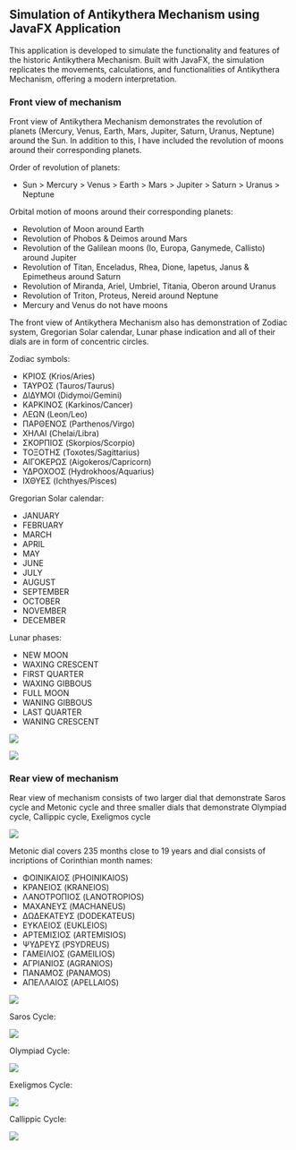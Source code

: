 ## Simulation of Antikythera Mechanism using JavaFX Application
This application is developed to simulate the functionality and features of the historic Antikythera Mechanism. Built with JavaFX, the simulation replicates the movements, calculations, and functionalities of Antikythera Mechanism, offering a modern interpretation.

### Front view of mechanism
Front view of Antikythera Mechanism demonstrates the revolution of planets (Mercury, Venus, Earth, Mars, Jupiter, Saturn, Uranus, Neptune) around the Sun. In addition to this, I have included the revolution of moons around their corresponding planets.

Order of revolution of planets:
 * Sun > Mercury > Venus > Earth > Mars > Jupiter > Saturn > Uranus > Neptune

Orbital motion of moons around their corresponding planets:
 * Revolution of Moon around Earth
 * Revolution of Phobos & Deimos around Mars
 * Revolution of the Galilean moons (Io, Europa, Ganymede, Callisto) around Jupiter
 * Revolution of Titan, Enceladus, Rhea, Dione, Iapetus, Janus & Epimetheus around Saturn
 * Revolution of Miranda, Ariel, Umbriel, Titania, Oberon around Uranus
 * Revolution of Triton, Proteus, Nereid around Neptune
 * Mercury and Venus do not have moons

The front view of Antikythera Mechanism also has demonstration of Zodiac system, Gregorian Solar calendar, Lunar phase indication and all of their dials are in form of concentric circles.

Zodiac symbols:
 * ΚΡΙΟΣ (Krios/Aries)        
 * ΤΑΥΡΟΣ (Tauros/Taurus)     
 * ΔΙΔΥΜΟΙ (Didymoi/Gemini)        
 * ΚΑΡΚΙΝΟΣ (Karkinos/Cancer)      
 * ΛΕΩΝ (Leon/Leo)              
 * ΠΑΡΘΕΝΟΣ (Parthenos/Virgo)    
 * ΧΗΛΑΙ (Chelai/Libra)      
 * ΣΚΟΡΠΙΟΣ (Skorpios/Scorpio)   
 * ΤΟΞΟΤΗΣ (Toxotes/Sagittarius)   
 * ΑΙΓΟΚΕΡΩΣ (Aigokeros/Capricorn)  
 * ΥΔΡΟΧΟΟΣ (Hydrokhoos/Aquarius)
 * ΙΧΘΥΕΣ (Ichthyes/Pisces)

Gregorian Solar calendar:
 * JANUARY
 * FEBRUARY
 * MARCH
 * APRIL
 * MAY
 * JUNE
 * JULY
 * AUGUST
 * SEPTEMBER
 * OCTOBER
 * NOVEMBER
 * DECEMBER

Lunar phases:
 * NEW MOON
 * WAXING CRESCENT
 * FIRST QUARTER
 * WAXING GIBBOUS
 * FULL MOON
 * WANING GIBBOUS
 * LAST QUARTER
 * WANING CRESCENT

![](https://github.com/KMORaza/Antikythera_Mechanism_Simulation/blob/main/Antikythera%20Mechanism/src/Screenshots/Antikythera%20Mechanism%20-%20Front%20View.png?raw=true)

![](https://github.com/KMORaza/Antikythera_Mechanism_Simulation/blob/main/Antikythera%20Mechanism/src/Screenshots/front%20view.png)

### Rear view of mechanism
Rear view of mechanism consists of two larger dial that demonstrate Saros cycle and Metonic cycle and three smaller dials that demonstrate Olympiad cycle, Callippic cycle, Exeligmos cycle

![](https://github.com/KMORaza/Antikythera_Mechanism_Simulation/blob/main/Antikythera%20Mechanism/src/Screenshots/Antikythera%20Mechanism%20-%20Rear%20View.jpg)

Metonic dial covers 235 months close to 19 years and dial consists of incriptions of Corinthian month names:
 * ΦΟΙΝΙΚΑΙΟΣ (PHOINIKAIOS)
 * ΚΡΑΝΕΙΟΣ (KRANEIOS)
 * ΛΑΝΟΤΡΟΠΙΟΣ (LANOTROPIOS)
 * ΜΑΧΑΝΕΥΣ (MACHANEUS)
 * ΔΩΔΕΚΑΤΕΥΣ (DODEKATEUS)
 * ΕΥΚΛΕΙΟΣ (EUKLEIOS)
 * ΑΡΤΕΜΙΣΙΟΣ (ARTEMISIOS)
 * ΨΥΔΡΕΥΣ (PSYDREUS)
 * ΓΑΜΕΙΛΙΟΣ (GAMEILIOS)
 * ΑΓΡΙΑΝΙΟΣ (AGRANIOS)
 * ΠΑΝΑΜΟΣ (PANAMOS)
 * ΑΠΕΛΛΑΙΟΣ (APELLAIOS)

![](https://github.com/KMORaza/Antikythera_Mechanism_Simulation/blob/main/Antikythera%20Mechanism/src/Screenshots/Metonic%20Dial.jpg)

Saros Cycle:

![](https://github.com/KMORaza/Antikythera_Mechanism_Simulation/blob/main/Antikythera%20Mechanism/src/Screenshots/Saros%20Dial.png)

Olympiad Cycle:

![](https://github.com/KMORaza/Antikythera_Mechanism_Simulation/blob/main/Antikythera%20Mechanism/src/Screenshots/Olympiad%20Dial.png)

Exeligmos Cycle:

![](https://github.com/KMORaza/Antikythera_Mechanism_Simulation/blob/main/Antikythera%20Mechanism/src/Screenshots/Exeligmos%20Cycle.png)

Callippic Cycle:

![](https://github.com/KMORaza/Antikythera_Mechanism_Simulation/blob/main/Antikythera%20Mechanism/src/Screenshots/Callippic%20Cycle.jpg)
